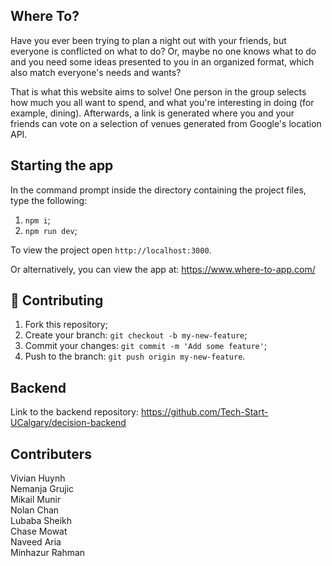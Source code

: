  ## Where To?
 
 Have you ever been trying to plan a night out with your friends, but everyone is conflicted
 on what to do? Or, maybe no one knows what to do and you need some ideas presented to you in
 an organized format, which also match everyone's needs and wants?
 
 That is what this website aims to solve! One person in the group selects how much you all want
 to spend, and what you're interesting in doing (for example, dining). Afterwards, a link 
 is generated where you and your friends can vote on a selection of venues generated from
 Google's location API.

 ## Starting the app 

In the command prompt inside the directory containing the project files, type the following:

1. `npm i`;
2. `npm run dev`;

To view the project open `http://localhost:3000`.

Or alternatively, you can view the app at: https://www.where-to-app.com/

## 🤝 Contributing

1. Fork this repository;
2. Create your branch: `git checkout -b my-new-feature`;
3. Commit your changes: `git commit -m 'Add some feature'`;
4. Push to the branch: `git push origin my-new-feature`.

## Backend

Link to the backend repository: https://github.com/Tech-Start-UCalgary/decision-backend

## Contributers
Vivian Huynh  
Nemanja Grujic  
Mikail Munir  
Nolan Chan  
Lubaba Sheikh  
Chase Mowat  
Naveed Aria  
Minhazur Rahman  


